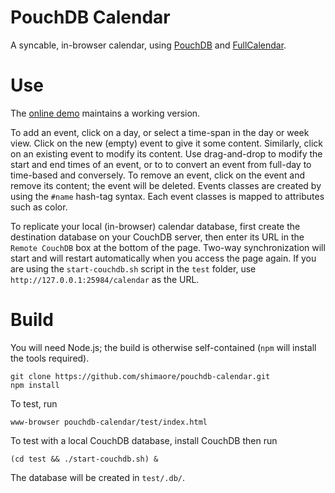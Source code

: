 PouchDB Calendar
================

A syncable, in-browser calendar, using [PouchDB](https://github.com/daleharvey/pouchdb) and [FullCalendar](http://arshaw.com/fullcalendar/).

Use
===

The [online demo](http://shimaore.github.io/pouchdb-calendar/test/) maintains a working version.

To add an event, click on a day, or select a time-span in the day or week view. Click on the new (empty) event to give it some content. Similarly, click on an existing event to modify its content. Use drag-and-drop to modify the start and end times of an event, or to to convert an event from full-day to time-based and conversely.
To remove an event, click on the event and remove its content; the event will be deleted.
Events classes are created by using the `#name` hash-tag syntax. Each event classes is mapped to attributes such as color.

To replicate your local (in-browser) calendar database, first create the destination database on your CouchDB server, then enter its URL in the `Remote CouchDB` box at the bottom of the page. Two-way synchronization will start and will restart automatically when you access the page again.
If you are using the `start-couchdb.sh` script in the `test` folder, use `http://127.0.0.1:25984/calendar` as the URL.

Build
=====

You will need Node.js; the build is otherwise self-contained (`npm` will install the tools required).

    git clone https://github.com/shimaore/pouchdb-calendar.git
    npm install

To test, run

    www-browser pouchdb-calendar/test/index.html

To test with a local CouchDB database, install CouchDB then run

    (cd test && ./start-couchdb.sh) &

The database will be created in `test/.db/`.
